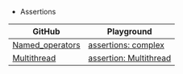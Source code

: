 * Assertions

| GitHub          | Playground          |  
|---|---|  
| [Named_operators](https://github.com/DeCodeWithAbhay/SystemVerilog/tree/main/Assertions/Named_Operators) | [assertions: complex](https://www.edaplayground.com/x/NQJz)|    
|[Multithread](https://github.com/DeCodeWithAbhay/SystemVerilog/tree/main/Assertions/Multithread)               | [assertion: Multithread](https://www.edaplayground.com/x/Rbnv)                    |



